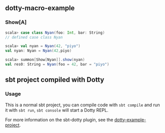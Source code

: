## dotty-macro-example

### Show[A]

```scala
scala> case class Nyan(foo: Int, bar: String)
// defined case class Nyan

scala> val nyan = Nyan(42, "piyo")
val nyan: Nyan = Nyan(42,piyo)

scala> summon[Show[Nyan]].show(nyan)
val res0: String = Nyan(foo = 42, bar = "piyo")

```

## sbt project compiled with Dotty

### Usage

This is a normal sbt project, you can compile code with `sbt compile` and run it
with `sbt run`, `sbt console` will start a Dotty REPL.

For more information on the sbt-dotty plugin, see the
[dotty-example-project](https://github.com/lampepfl/dotty-example-project/blob/master/README.md).
